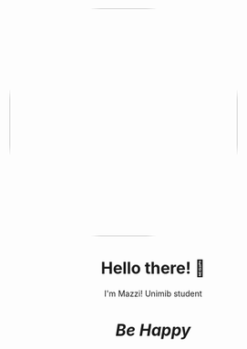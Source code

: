 <img align='center' src="https://raw.githubusercontent.com/mazzi-ni/mazzi-ni/main/asstes/image.jpg" style="border-radius: 40%; overflow: hidden;" width="auto" height="400">
<h1 align='center'> Hello there! 👋</h1>
<p align='center'>I'm Mazzi! Unimib student </p>

<h1 align='center'><i>Be Happy</i></h1>
